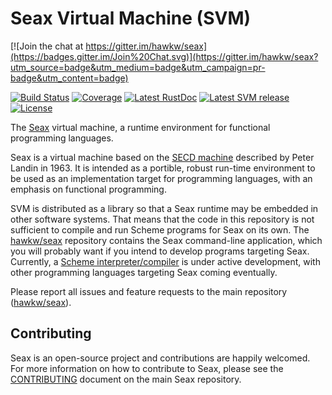 Seax Virtual Machine (SVM)
==========================

[![Join the chat at https://gitter.im/hawkw/seax](https://badges.gitter.im/Join%20Chat.svg)](https://gitter.im/hawkw/seax?utm_source=badge&utm_medium=badge&utm_campaign=pr-badge&utm_content=badge)

[![Build Status](https://img.shields.io/travis/hawkw/seax_svm/master.svg?style=flat-square)](https://travis-ci.org/hawkw/seax_svm)
[![Coverage](https://img.shields.io/codecov/c/github/hawkw/seax_svm/master.svg?style=flat-square)](http://codecov.io/github/hawkw/seax_svm?branch=master)
[![Latest RustDoc](https://img.shields.io/badge/rustdoc-latest-green.svg?style=flat-square)](http://hawkweisman.me/seax/api/seax_svm/)
[![Latest SVM release](https://img.shields.io/crates/v/seax_svm.svg?style=flat-square)](https://crates.io/crates/seax_svm)
[![License](https://img.shields.io/badge/license-MIT-blue.svg?style=flat-square)](https://github.com/hawkw/seax/LICENSE)

The [Seax](http://hawkweisman.me/seax/) virtual machine, a runtime environment for functional programming languages.

Seax is a virtual machine based on the [SECD machine](http://en.wikipedia.org/wiki/SECD_machine) described by Peter Landin in 1963. It is intended as a portible, robust run-time environment to be used as an implementation target for programming languages, with an emphasis on functional programming.

SVM is distributed as a library so that a Seax runtime may be embedded in other software systems. That means that the code in this repository is not sufficient to compile and run Scheme programs for Seax on its own. The [hawkw/seax](https://github.com/hawkw/seax) repository contains the Seax command-line application, which you will probably want if you intend to develop programs targeting Seax. Currently, a [Scheme interpreter/compiler]((https://github.com/hawkw/seax_scheme)) is under active development, with other programming languages targeting Seax coming eventually.

Please report all issues and feature requests to the main repository ([hawkw/seax](https://github.com/hawkw/seax)).

Contributing
------------

Seax is an open-source project and contributions are happily welcomed. For more information on how to contribute to Seax, please see the [CONTRIBUTING](https://github.com/hawkw/seax/blob/master/CONTRIBUTING.md) document on the main Seax repository.
